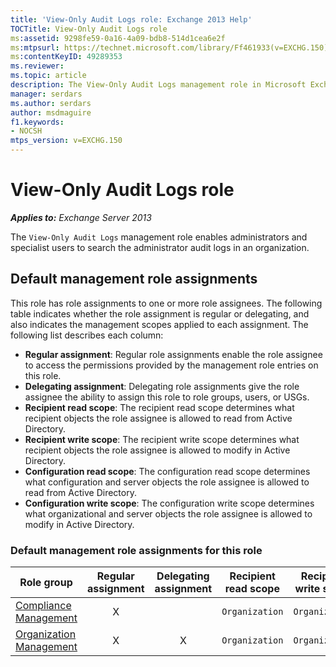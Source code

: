 ```yaml
---
title: 'View-Only Audit Logs role: Exchange 2013 Help'
TOCTitle: View-Only Audit Logs role
ms:assetid: 9298fe59-0a16-4a09-bdb8-514d1cea6e2f
ms:mtpsurl: https://technet.microsoft.com/library/Ff461933(v=EXCHG.150)
ms:contentKeyID: 49289353
ms.reviewer: 
ms.topic: article
description: The View-Only Audit Logs management role in Microsoft Exchange Server enables administrators and specialist users to search the administrator audit logs in an organization
manager: serdars
ms.author: serdars
author: msdmaguire
f1.keywords:
- NOCSH
mtps_version: v=EXCHG.150
---
```


# View-Only Audit Logs role

_**Applies to:** Exchange Server 2013_

The `View-Only Audit Logs` management role enables administrators and specialist users to search the administrator audit logs in an organization.

## Default management role assignments

This role has role assignments to one or more role assignees. The following table indicates whether the role assignment is regular or delegating, and also indicates the management scopes applied to each assignment. The following list describes each column:

- **Regular assignment**: Regular role assignments enable the role assignee to access the permissions provided by the management role entries on this role.
- **Delegating assignment**: Delegating role assignments give the role assignee the ability to assign this role to role groups, users, or USGs.
- **Recipient read scope**: The recipient read scope determines what recipient objects the role assignee is allowed to read from Active Directory.
- **Recipient write scope**: The recipient write scope determines what recipient objects the role assignee is allowed to modify in Active Directory.
- **Configuration read scope**: The configuration read scope determines what configuration and server objects the role assignee is allowed to read from Active Directory.
- **Configuration write scope**: The configuration write scope determines what organizational and server objects the role assignee is allowed to modify in Active Directory.

### Default management role assignments for this role

|Role group|Regular assignment|Delegating assignment|Recipient read scope|Recipient write scope|Configuration read scope|Configuration write scope|
|---|:---:|:---:|---|---|---|---|
|[Compliance Management](compliance-management-exchange-2013-help.md)|X||`Organization`|`Organization`|`OrganizationConfig`|`OrganizationConfig`|
|[Organization Management](organization-management-exchange-2013-help.md)|X|X|`Organization`|`Organization`|`OrganizationConfig`|`OrganizationConfig`|
